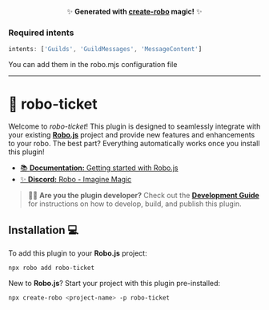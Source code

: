 <p align="center">✨ <strong>Generated with <a href="https://robojs.dev/create-robo">create-robo</a> magic!</strong> ✨</p>


### Required intents

```ts
intents: ['Guilds', 'GuildMessages', 'MessageContent']
```
You can add them in the robo.mjs configuration file

---

# 🚀 robo-ticket

Welcome to _robo-ticket_! This plugin is designed to seamlessly integrate with your existing **[Robo.js](https://robojs.dev)** project and provide new features and enhancements to your robo. The best part? Everything automatically works once you install this plugin!

- [📚 **Documentation:** Getting started with Robo.js](https://robojs.dev/discord-activities)
- [✨ **Discord:** Robo - Imagine Magic](https://robojs.dev/discord)

> 👩‍💻 **Are you the plugin developer?** Check out the **[Development Guide](https://robojs.dev/plugins/create)** for instructions on how to develop, build, and publish this plugin.

## Installation 💻

To add this plugin to your **Robo.js** project:

```bash
npx robo add robo-ticket
```

New to **Robo.js**? Start your project with this plugin pre-installed:

```bash
npx create-robo <project-name> -p robo-ticket
```

<!-- Replace the following with your plugin's usage instructions. -->
<!--
## Usage 🎨

This plugin provides awesome new features to your Robo.js project. Here's an example of how you can use them in your project:
-->
